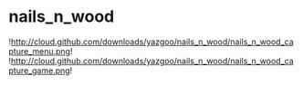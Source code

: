 nails_n_wood
============
!http://cloud.github.com/downloads/yazgoo/nails_n_wood/nails_n_wood_capture_menu.png!
!http://cloud.github.com/downloads/yazgoo/nails_n_wood/nails_n_wood_capture_game.png!
